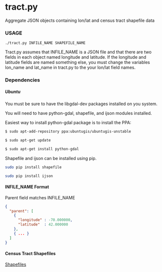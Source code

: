 # tract.py

Aggregate JSON objects containing lon/lat and census tract shapefile data

### USAGE
```
./tract.py INFILE_NAME SHAPEFILE_NAME
```
Tract.py assumes that INFILE_NAME is a JSON file and that there are two fields in each object named longitude and latitude. If the longitude and latitude fields are named something else, you must change the variables lon_name and lat_name in tract.py to the your lon/lat field names. 

### Dependencies

##### Ubuntu
You must be sure to have the libgdal-dev packages installed on you system.

You will need to have python-gdal, shapefile, and ijson modules installed.

Easiest way to install python-gdal package is to install the PPA:
``` bash
$ sudo apt-add-repository ppa:ubuntugis/ubuntugis-unstable

$ sudo apt-get update

$ sudo apt-get install python-gdal
```
Shapefile and ijson can be installed using pip.
``` bash
sudo pip install shapefile

sudo pip install ijson
```

#### INFILE_NAME Format
Parent field matches INFILE_NAME
```json
{
  "parent": [
    {
      "longitude" : -70.000000,
      "latitude"  : 42.000000
    },
    { ... }
  ]
}
```

#### Census Tract Shapefiles
[Shapefiles](https://www.census.gov/cgi-bin/geo/shapefiles2010/main)


